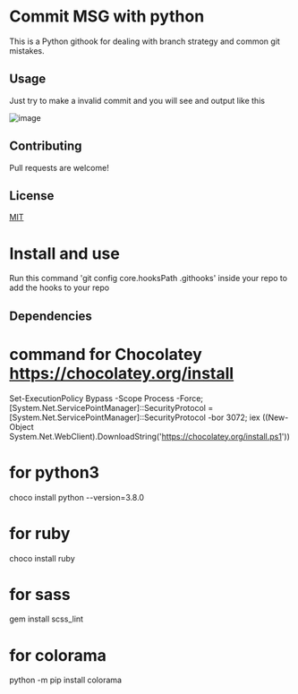
# Commit MSG with python

This is a Python githook for dealing with branch strategy and common git mistakes.

## Usage

Just try to make a invalid commit and you will see and output like this 

![image](https://user-images.githubusercontent.com/34369026/119679469-aaf06e00-be40-11eb-840a-f541e4e89cd8.png)


## Contributing
Pull requests are welcome!

## License
[MIT](https://choosealicense.com/licenses/mit/)

# Install and use 

Run this command 'git config core.hooksPath .githooks' inside your repo to add the hooks to your repo

## Dependencies

# command for Chocolatey  https://chocolatey.org/install

Set-ExecutionPolicy Bypass -Scope Process -Force; [System.Net.ServicePointManager]::SecurityProtocol = [System.Net.ServicePointManager]::SecurityProtocol -bor 3072; iex ((New-Object System.Net.WebClient).DownloadString('https://chocolatey.org/install.ps1'))

# for python3 

choco install python --version=3.8.0

# for ruby

choco install ruby

# for sass 

gem install scss_lint

# for colorama

python -m pip install colorama
